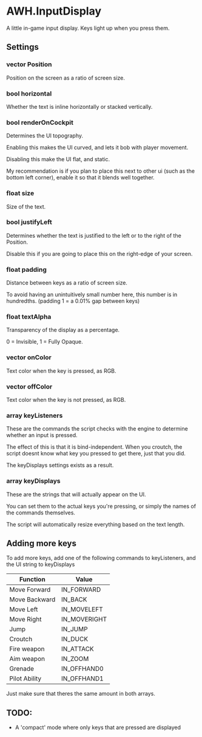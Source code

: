 # AWH.InputDisplay
A little in-game input display.
Keys light up when you press them.

## Settings
### vector Position
Position on the screen as a ratio of screen size.

### bool horizontal
Whether the text is inline horizontally or stacked vertically.

### bool renderOnCockpit
Determines the UI topography.

Enabling this makes the UI curved, and lets it bob with player movement.

Disabling this make the UI flat, and static.

My recommendation is if you plan to place this next to other ui (such as the bottom left corner),
enable it so that it blends well together.

### float size
Size of the text.

### bool justifyLeft
Determines whether the text is justified to the left or to the right of the Position.

Disable this if you are going to place this on the right-edge of your screen.

### float padding
Distance between keys as a ratio of screen size.

To avoid having an unintuitively small number here, this number is in hundredths. (padding 1 = a 0.01% gap between keys)

### float textAlpha
Transparency of the display as a percentage.

0 = Invisible, 1 = Fully Opaque.

### vector onColor
Text color when the key is pressed, as RGB.

### vector offColor
Text color when the key is not pressed, as RGB.

### array<int> keyListeners
These are the commands the script checks with the engine to determine whether an input is pressed.

The effect of this is that it is bind-independent.
When you croutch, the script doesnt know what key you pressed to get there, just that you did.

The keyDisplays settings exists as a result.

### array<string> keyDisplays
These are the strings that will actually appear on the UI.

You can set them to the actual keys you're pressing, or simply the names of the commands themselves.

The script will automatically resize everything based on the text length.

## Adding more keys
To add more keys, add one of the following commands to keyListeners, and the UI string to keyDisplays

| Function | Value |
| ----------- | ----------- |
| Move Forward | IN_FORWARD |
| Move Backward | IN_BACK |
| Move Left | IN_MOVELEFT |
| Move Right | IN_MOVERIGHT |
| Jump | IN_JUMP |
| Croutch | IN_DUCK |
| Fire weapon | IN_ATTACK |
| Aim weapon |IN_ZOOM |
| Grenade | IN_OFFHAND0 |
| Pilot Ability | IN_OFFHAND1 |

Just make sure that theres the same amount in both arrays.

## TODO:
- A 'compact' mode where only keys that are pressed are displayed
